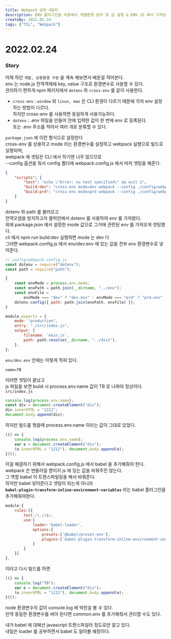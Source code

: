 ```yaml
---
title: Webpack 공부 4일차
description: ENV 플러그인을 이용해서 개발환경 분리 및 값 설정 & ENV JS 에서 가져오기 Babel 추가
createBy: 2022.02.24
tags: ["TIL", "Webpack"]
---
```


# 2022.02.24

### Story

어제 하던 `개발, 상용환경 구분` 을 계속 해보면서 배운걸 적어본다.  
env 는 node.js 전역객체에 key, value 구조로 환경변수로 사용할 수 있다.  
관리하기 편하게 npm 패키지에서 `dotenv` 와 `cross-env` 를 같이 사용한다.

-   `cross-env` : `window` 와 `linux, max` 은 CLI 환경이 다르기 때문에 각자 env 설정하는 방법이 다르다.  
    하지만 cross-env 를 사용하면 동일하게 사용가능하다.
-   `dotenv` : .env 파일을 만들어 안에 입력한 값이 한 번에 env 로 등록된다.  
    또는 .env 주소를 적어서 여러 개로 분류할 수 있다.

`package.json` 에 이런 형식으로 설정한다  
cross-env 를 상용하고 mode 라는 환경변수를 설정하고 webpack 실행으로 빌드로 실행되며,  
webpack 에 셋팅은 CLI 에서 하기엔 너무 많으므로  
--config 옵션을 줘서 config 폴더에 webpack.config.js 에서 마저 셋팅을 해준다.

```json
{
    "scripts": {
        "test": "echo \"Error: no test specified\" && exit 1",
        "build:dev": "cross-env mode=dev webpack --config ./config/webpack.config.js",
        "build:prd": "cross-env mode=prd webpack --config ./config/webpack.config.js"
    }
}
```

dotenv 와 path 를 불러오고  
전역오염을 방지하고자 블럭안에서 dotenv 를 사용하여 env 를 가져왔다.  
위에 package.json 에서 설정한 mode 값으로 그거에 관련된 env 를 가져오게 셋팅했다.  
cli 에서 npm run build:dev 실행하면 mode 는 dev 다  
그러면 webpack.config.js 에서 env/dev.env 에 있는 값을 전부 env 환경변수로 넣어준다.

```js
// config/webpack.config.js
const dotenv = require("dotenv");
const path = require("path");

{
    const envMode = process.env.mode;
    const envPath = path.join(__dirname, "../env");
    const envFile =
        envMode === "dev" ? "dev.env" : envMode === "prd" ? "prd.env" : "";
    dotenv.config({ path: path.join(envPath, envFile) });
}

module.exports = {
    mode: "production",
    entry: "./src/index.js",
    output: {
        filename: `main.js`,
        path: path.resolve(__dirname, "../dist"),
    },
};
```

`env/dev.env` 안에는 이렇게 적혀 있다.

```env
name=TB
```

이러면 셋팅이 끝났고  
js 파일을 보면 build 시 process.env.name 값이 TB 로 나와야 정상이다.
`src/index.js`

```js
console.log(process.env.name);
const div = document.createElement("div");
div.innerHTML = "1212";
document.body.append(div);
```

하지만 빌드를 했을때 process.env.name 이라는 값이 그대로 있었다.

```js
(() => {
    console.log(process.env.name);
    var e = document.createElement("div");
    (e.innerHTML = "1212"), document.body.append(e);
})();
```

이걸 해결하기 위해서 webpack.config.js 에서 babel 을 추가해줘야 한다.  
webpack 은 번들러일 뿐이지 js 에 있는 값을 바꿔주진 않는다.  
그 역할 babel 이 트랜스파일링을 해서 바꿔준다.  
하지만 babel 넣어준다고 셋팅이 되는게 아니라  
**`babel-plugin-transform-inline-environment-variables`** 라는 babel 플러그인을 추가해줘야한다.

```js
module:{
	rules:[{
		test:/\.js$/,
		use:{
			loader:'babel-loader',
			options:{
				presets:['@babel/preset-env'],
				plugins:['babel-plugin-transform-inline-environment-variables']
			}
		}
	}]
},
```

이러고 다시 빌드를 하면

```js
(() => {
    console.log("TB");
    var e = document.createElement("div");
    (e.innerHTML = "1212"), document.body.append(e);
})();
```

node 환경변수의 값이 console.log 에 박힌걸 볼 수 있다.  
만약 동일한 환경변수를 써야 된다면 common.env 를 추가해줘서 관리할 수도 있다.

내가 babel 에 대해선 javascript 트랜스파일러 정도로만 알고 있다.  
내일은 loader 를 공부하면서 babel 도 알아볼 예정이다.
